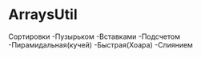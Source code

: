 # ArraysUtil
Сортировки
-Пузырьком
-Вставками
-Подсчетом
-Пирамидальная(кучей)
-Быстрая(Хоара)
-Слиянием
